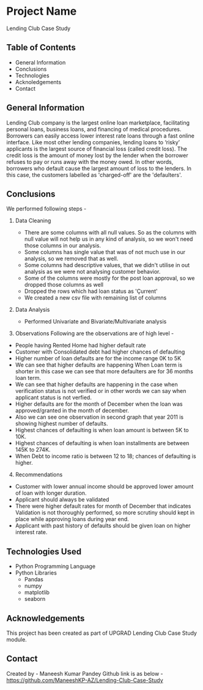 # Project Name
Lending Club Case Study


## Table of Contents
 - General Information
 - Conclusions
 - Technologies
 - Acknoledgements
 - Contact 


## General Information
Lending Club company is the largest online loan marketplace, facilitating personal loans, business loans, and financing of medical procedures. Borrowers can easily access lower interest rate loans through a fast online interface.
Like most other lending companies, lending loans to ‘risky’ applicants is the largest source of financial loss (called credit loss). The credit loss is the amount of money lost by the lender when the borrower refuses to pay or runs away with the money owed. In other words, borrowers who default cause the largest amount of loss to the lenders. In this case, the customers labelled as 'charged-off' are the 'defaulters'. 


## Conclusions
We performed following steps -
1. Data Cleaning
   - There are some columns with all null values. So as the columns with null value will not help us in any kind of analysis, so we won't need those columns in our analysis. 
   - Some columns has single value that was of not much use in our analysis, so we removed that as well.
   - Some columns had descriptive values, that we didn't utilise in out analysis as we were not analysing customer behavior.
   - Some of the columns were mostly for the post loan approval, so we dropped those columns as well
   - Dropped the rows which had loan status as 'Çurrent'
   - We created a new csv file with remaining list of columns
   
2. Data Analysis
   - Performed Univariate and Bivariate/Multivariate analysis
   
3. Observations
Following are the observations are of high level - 
- People having Rented Home had higher default rate
- Customer with Consolidated debt had higher chances of defaulting
- Higher number of loan defaults are for the income range 0K to 5K
- We can see that higher defaults are happening When Loan term is shorter in this case we can see that more defaulters are for 36 months loan term.
- We can see that higher defaults are happening in the case when verification status is not verified or in other words we can say when applicant status is not verfied.
- Higher defaults are for the month of December when the loan was approved/granted in the month of december.
- Also we can see one observation in second graph that year 2011 is showing highest number of defaults.
- Highest chances of defaulting is when loan amount is between 5K to 10K.
- Highest chances of defaulting is when loan installments are between 145K to 274K.
- When Debt to income ratio is between 12 to 18; chances of defaulting is higher.

4. Recommendations
 - Customer with lower annual income should be approved lower amount of loan with longer duration.
 - Applicant should always be validated
 - There were higher default rates for month of December that indicates Validation is not thoroughly performed, so more scrutiny should kept in place while approving loans during year end.
 - Applicant with past history of defaults should be given loan on higher interest rate.



## Technologies Used
- Python Programming Language
- Python Libraries
  - Pandas
  - numpy
  - matplotlib
  - seaborn

## Acknowledgements
This project has been created as part of UPGRAD Lending Club Case Study module.


## Contact
Created by - Maneesh Kumar Pandey
Github link is as below -
https://github.com/ManeeshKP-AZ/Lending-Club-Case-Study
